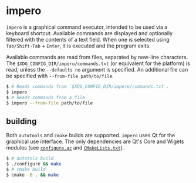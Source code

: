 impero
======

`impero` is a graphical command executor, intended to be used via a keyboard
shortcut.  Available commands are displayed and optionally filtered with the
contents of a text field.  When one is selected using `Tab/Shift-Tab` + `Enter`,
it is executed and the program exits.

Available commands are read from files, separated by new-line characters.  The
`$XDG_CONFIG_DIR/impero/commands.txt` (or equivalent for the platform) is read,
unless the `--defaults no` argument is specified.  An additional file can be
specified with `--from-file path/to/file`.

```sh
$ # Reads commands from `$XDG_CONFIG_DIR/impero/commands.txt`.
$ impero
$ # Reads commands from a file
$ impero --from-file path/to/file
```

building
--------

Both `autotools` and `cmake` builds are supported.  `impero` uses Qt for the
graphical use interface.  The only dependencies are Qt's Core and Wigets
modules (see [`configure.ac`](./configure.ac) and
[`CMakeLists.txt`](./CMakeLists)).

```sh
$ # autotols build
$ ./configure && make
$ # cmake build
$ cmake -B . && make
```
